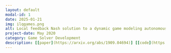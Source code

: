 ```yaml
---
layout: default
modal-id: 1
date: 2025-01-21
img: ilqgames.png
alt: Local feedback Nash solution to a dynamic game modeling autonomous driving.
project-date: May 2020
category: Game Solver Development
description: [[paper](https://arxiv.org/abs/1909.04694)] [[code](https://github.com/HJReachability/ilqgames)] Many problems in robotics involve multiple decision making agents. To operate efficiently in such settings, a robot must reason about the impact of its decisions on the behavior of other agents. Differential games offer an expressive theoretical framework for formulating these types of multi-agent problems. Unfortunately, most numerical solution techniques scale poorly with state dimension and are rarely used in real-time applications. For this reason, it is common to predict the future decisions of other agents and solve the resulting decoupled, i.e., single-agent, optimal control problem. This decoupling neglects the underlying interactive nature of the problem; however, efficient solution techniques do exist for broad classes of optimal control problems. We take inspiration from one such technique, the iterative linear-quadratic regulator (ILQR), which solves repeated approximations with linear dynamics and quadratic costs. Similarly, our proposed algorithm solves repeated linear-quadratic games. We experimentally benchmark our algorithm in several examples with a variety of initial conditions and show that the resulting strategies exhibit complex interactive behavior. Our results indicate that our algorithm converges reliably and runs in real-time. In a three-player, 14-state simulated intersection problem, our algorithm initially converges in < 0.25s. Receding horizon invocations converge in < 50 ms in a hardware collision-avoidance test.
---
```


